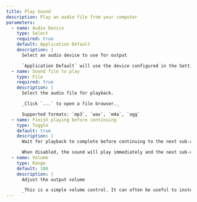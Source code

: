 ```yaml
---
title: Play Sound
description: Play an audio file from your computer
parameters:
  - name: Audio Device
    type: Select
    required: true
    default: Application Default
    description: |
      Select an audio device to use for output

      `Application Default` will use the device configured in the Settings tab in Streamer.bot
  - name: Sound file to play
    type: File
    required: true
    description: |
      Select the audio file for playback.

      _Click `...` to open a file browser._

      Supported formats: `mp3`, `wav`, `m4a`, `ogg`
  - name: Finish playing before continuing
    type: Toggle
    default: true
    description: |
      Wait for playback to complete before continuing to the next sub-action.

      When disabled, the sound will play immediately and the next sub-action will begin to execute with no delay.
  - name: Volume
    type: Range
    default: 100
    description: |
      Adjust the output volume

      _This is a simple volume control. It can often be useful to instead adjust the volume with a tool like Audacity._
---
```

